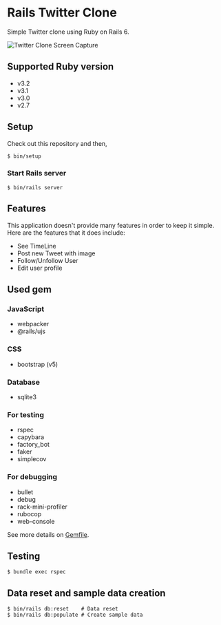 # Rails Twitter Clone

Simple Twitter clone using Ruby on Rails 6.

![Twitter Clone Screen Capture](https://user-images.githubusercontent.com/803398/154789978-e2a4c50d-150b-4d21-885a-81209fc6893e.png)

## Supported Ruby version

- v3.2
- v3.1
- v3.0
- v2.7

## Setup

Check out this repository and then,

```console
$ bin/setup
```

### Start Rails server

```console
$ bin/rails server
```

## Features

This application doesn't provide many features in order to keep it simple. Here are the features that it does include:

- See TimeLine
- Post new Tweet with image
- Follow/Unfollow User
- Edit user profile

## Used gem

### JavaScript

- webpacker
- @rails/ujs

### CSS

- bootstrap (v5)

### Database

- sqlite3

### For testing

- rspec
- capybara
- factory_bot
- faker
- simplecov

### For debugging

- bullet
- debug
- rack-mini-profiler
- rubocop
- web-console

See more details on [Gemfile](./Gemfile).

## Testing

```console
$ bundle exec rspec
```

## Data reset and sample data creation

```console
$ bin/rails db:reset    # Data reset
$ bin/rails db:populate # Create sample data
```
